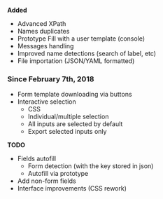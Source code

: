 **Added**

- Advanced XPath
- Names duplicates
- Prototype Fill with a user template (console)
- Messages handling
- Improved name detections (search of label, etc)
- File importation (JSON/YAML formatted)

### Since February 7th, 2018
- Form template downloading via buttons
- Interactive selection
    - CSS
    - Individual/multiple selection
    - All inputs are selected by default
    - Export selected inputs only

**TODO**

- Fields autofill
    - Form detection (with the key stored in json)
    - Autofill via prototype
- Add non-form fields
- Interface improvements (CSS rework)
